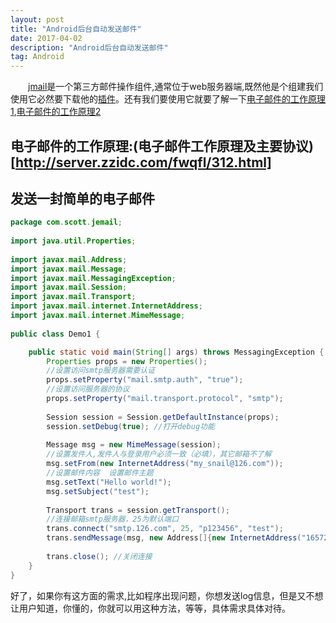 ```yaml
---
layout: post
title: "Android后台自动发送邮件"
date: 2017-04-02 
description: "Android后台自动发送邮件"
tag: Android 
---   
```


　　[jmail](http://baike.baidu.com/link?url=QlZ0-PsCSRGRL98yeFNH_jbTJsJ8VKP2BAP2Tr53VRDh5klm0-m0-VRX1dAPP0ANCzk1sfBFjmb5zQ5zQmxtOa)是一个第三方邮件操作组件,通常位于web服务器端,既然他是个组建我们使用它必然要下载他的[插件](http://mvnrepository.com/artifact/javax.mail/mail)。还有我们要使用它就要了解一下[电子邮件的工作原理1](http://univasity.iteye.com/blog/1173296),[电子邮件的工作原理2](http://blog.csdn.net/zyh5540/article/details/18953853)

## 电子邮件的工作原理:(电子邮件工作原理及主要协议)[http://server.zzidc.com/fwqfl/312.html]
## 发送一封简单的电子邮件
```java
package com.scott.jemail;  
  
import java.util.Properties;  
  
import javax.mail.Address;  
import javax.mail.Message;  
import javax.mail.MessagingException;  
import javax.mail.Session;  
import javax.mail.Transport;  
import javax.mail.internet.InternetAddress;  
import javax.mail.internet.MimeMessage;  
  
public class Demo1 {

    public static void main(String[] args) throws MessagingException {  
        Properties props = new Properties();
        //设置访问smtp服务器需要认证  
        props.setProperty("mail.smtp.auth", "true");
        //设置访问服务器的协议  
        props.setProperty("mail.transport.protocol", "smtp");
          
        Session session = Session.getDefaultInstance(props);  
        session.setDebug(true); //打开debug功能  
          
        Message msg = new MimeMessage(session);  
        //设置发件人,发件人与登录用户必须一致（必填），其它邮箱不了解 
        msg.setFrom(new InternetAddress("my_snail@126.com"));
        //设置邮件内容  设置邮件主题 
        msg.setText("Hello world!"); 
        msg.setSubject("test"); 
          
        Transport trans = session.getTransport();  
        //连接邮箱smtp服务器，25为默认端口  
        trans.connect("smtp.126.com", 25, "p123456", "test");
        trans.sendMessage(msg, new Address[]{new InternetAddress("1657292627@qq.com")}); //发送邮件  
          
        trans.close(); //关闭连接  
    }  
}
```
好了，如果你有这方面的需求,比如程序出现问题，你想发送log信息，但是又不想让用户知道，你懂的，你就可以用这种方法，等等，具体需求具体对待。